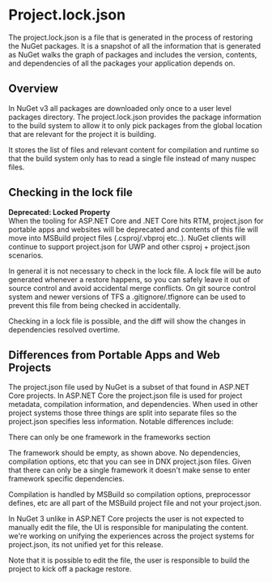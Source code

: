 # Project.lock.json

The project.lock.json is a file that is generated in the process of restoring the NuGet packages. It is a snapshot of all the information that is generated as NuGet walks the graph of packages and includes the version, contents, and dependencies of all the packages your application depends on. 

## Overview

In NuGet v3 all packages are downloaded only once to a user level packages directory. The project.lock.json provides the package information to the build system to allow it to only pick packages from the global location that are relevant for the project it is building.  

It stores the list of files and relevant content for compilation and runtime so that the build system only has to read a single file instead of many nuspec files.  

## Checking in the lock file

<div class="block-callout-warning">
    <strong>Deprecated: Locked Property</strong><br>
    When the tooling for ASP.NET Core and .NET Core hits RTM, project.json for portable apps and websites will be deprecated and contents of this file will move into MSBuild project files (.csproj/.vbproj etc..). NuGet clients will continue to support project.json for UWP and other csproj + project.json scenarios.
</div>

In general it is not necessary to check in the lock file. A lock file will be auto generated whenever a restore happens, so you can safely leave it out of source control and avoid accidental merge conflicts. On git source control system and newer versions of TFS a .gitignore/.tfignore can be used to prevent this file from being checked in accidentally. 

Checking in a lock file is possible, and the diff will show the changes in dependencies resolved overtime. 

## Differences from Portable Apps and Web Projects

The project.json file used by NuGet is a subset of that found in ASP.NET Core projects. In ASP.NET Core the project.json file is used for project metadata, compilation information, and dependencies. When used in other project systems those three things are split into separate files so the project.json specifies less information. Notable differences include: 

There can only be one framework in the frameworks section 

The framework should be empty, as shown above. No dependencies, compilation options, etc that you can see in DNX project.json files. Given that there can only be a single framework it doesn't make sense to enter framework specific dependencies. 

Compilation is handled by MSBuild so compilation options, preprocessor defines, etc are all part of the MSBuild project file and not your project.json.  

In NuGet 3 unlike in ASP.NET Core projects the user is not expected to manually edit the file, the UI is responsible for manipulating the content. we're working on unifying the experiences across the project systems for project.json, its not unified yet for this release. 

Note that it is possible to edit the file, the user is responsible to build the project to kick off a package restore.  